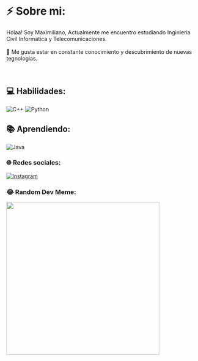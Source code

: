 # ⚡ Sobre mi:
Holaa! Soy Maximiliano, Actualmente me encuentro estudiando Inginieria Civil Informatica y Telecomunicaciones.<br><br>🚀 Me gusta estar en constante conocimiento y descubrimiento de nuevas tegnologias.<br><br><br> 

## 💻 Habilidades:
![C++](https://img.shields.io/badge/c++-%2300599C.svg?style=for-the-badge&logo=c%2B%2B&logoColor=white) ![Python](https://img.shields.io/badge/python-3670A0?style=for-the-badge&logo=python&logoColor=ffdd54) 

## 📚 Aprendiendo:
![Java](https://img.shields.io/badge/java-%23ED8B00.svg?style=for-the-badge&logo=openjdk&logoColor=white)
### 🌐 Redes sociales:
[![Instagram](https://img.shields.io/badge/Instagram-%23E4405F.svg?logo=Instagram&logoColor=white)](https://instagram.com/maxxee._) 

### 😂 Random Dev Meme:
<img src='https://randommeme-five.vercel.app/' style="height: 400px;"/>
